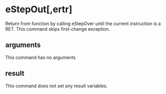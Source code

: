 # eStepOut[,ertr]
Return from function by calling eStepOver until the current instruction is a RET. This command skips first-change exception.

## arguments
This command has no arguments

## result
This command does not set any result variables.
